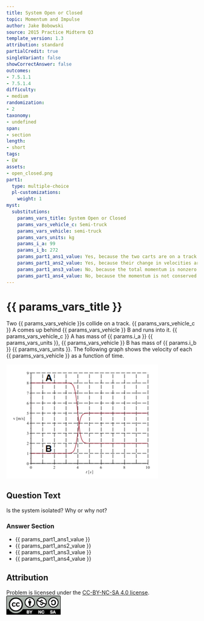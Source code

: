 ```yaml
---
title: System Open or Closed
topic: Momentum and Impulse
author: Jake Bobowski
source: 2015 Practice Midterm Q3
template_version: 1.3
attribution: standard
partialCredit: true
singleVariant: false
showCorrectAnswer: false
outcomes:
- 7.5.1.1
- 7.5.1.4
difficulty:
- medium
randomization:
- 2
taxonomy:
- undefined
span:
- section
length:
- short
tags:
- EW
assets:
- open_closed.png
part1:
  type: multiple-choice
  pl-customizations:
    weight: 1
myst:
  substitutions:
    params_vars_title: System Open or Closed
    params_vars_vehicle_c: Semi-truck
    params_vars_vehicle: semi-truck
    params_vars_units: kg
    params_i_a: 99
    params_i_b: 272
    params_part1_ans1_value: Yes, because the two carts are on a track with no friction.
    params_part1_ans2_value: Yes, because their change in velocities are the same.
    params_part1_ans3_value: No, because the total momentum is nonzero.
    params_part1_ans4_value: No, because the momentum is not conserved
---
```

# {{ params_vars_title }}
Two {{ params_vars_vehicle }}s collide on a track. {{ params_vars_vehicle_c }}  A comes up behind {{ params_vars_vehicle }}  B and runs into it.
{{ params_vars_vehicle_c }} A has mass of {{ params.i_a }} {{ params_vars_units }}, {{ params_vars_vehicle }} B has mass of {{ params.i_b }} {{ params_vars_units }}.
The following graph shows the velocity of each {{ params_vars_vehicle }} as a function of time.

<img alt="A velocity versus time graph where {{ params_vars_vehicle }} A has an initial velocity of 8 meters per second and {{ params_vars_vehicle }} B has an initial velocity of 1 meter per second. The two {{ params_vars_vehicle }}s collide at around 4 seconds. The velocity of {{ params_vars_vehicle }} A decreases to 2 meters per second and the velocity of {{ params_vars_vehicle }} B increases to 5 meters per second." src="open_closed.png" width=400>

## Question Text

Is the system isolated? Why or why not?

### Answer Section

- {{ params_part1_ans1_value }}
- {{ params_part1_ans2_value }}
- {{ params_part1_ans3_value }}
- {{ params_part1_ans4_value }}

## Attribution

Problem is licensed under the [CC-BY-NC-SA 4.0 license](https://creativecommons.org/licenses/by-nc-sa/4.0/).<br> ![The Creative Commons 4.0 license requiring attribution-BY, non-commercial-NC, and share-alike-SA license.](https://raw.githubusercontent.com/firasm/bits/master/by-nc-sa.png)